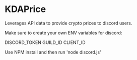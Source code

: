 # KDAPrice
 Leverages API data to provide crypto prices to discord users.

Make sure to create your own ENV variables for discord:

DISCORD_TOKEN
GUILD_ID
CLIENT_ID

Use NPM install and then run 'node discord.js'